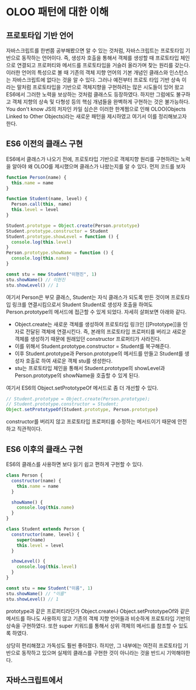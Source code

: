 # OLOO 패턴에 대한 이해

## 프로토타입 기반 언어

자바스크립트를 한번쯤 공부해봤으면 알 수 있는 것처럼, 자바스크립트는 프로토타입 기반으로 동작하는 언어이다. 즉, 생성자 호출을 통해서 객체를 생성할 때 프로토타입 체인으로 연결되고 프로퍼티와 메서드를 프로토타입을 거슬러 올라가며 찾는 원리를 갖는다. 이러한 언어의 특성으로 볼 때 기존의 객체 지향 언어의 기본 개념인 클래스와 인스턴스는 자바스크립트에 없다는 것을 알 수 있다. 그러나 예전부터 프로토 타입 기반 상속 이라는 말처럼 프로토타입을 기반으로 객체지향을 구현하려는 많은 시도들이 있어 왔고 ES6에서 그러한 노력을 보상하는 것처럼 클래스도 등장하였다. 하지만 그럼에도 불구하고 객체 지향의 상속 및 다형성 등의 핵심 개념들을 완벽하게 구현하는 것은 불가능하다. You don't know JS의 저자인 카일 심슨은 이러한 한계쩜으로 인해 OLOO(Objects Linked to Other Objects)라는 새로운 패턴을 제시하였고 여기서 이를 정리해보고자 한다.

## ES6 이전의 클래스 구현

ES6에서 클래스가 나오기 전에, 프로토타입 기반으로 객체지향 원리를 구현하려는 노력을 알아야 왜 OLOO를 제시했으며 클래스가 나왔는지를 알 수 있다. 먼저 코드를 보자

```js
function Person(name) {
  this.name = name
}

function Student(name, level) {
  Person.call(this, name)
  this.level = level
}

Student.prototype = Object.create(Person.prototype)
Student.prototype.constructor = Student
Student.prototype.showLevel = function () {
  console.log(this.level)
}
Person.prototype.showName = function () {
  console.log(this.name)
}

const stu = new Student("이현진", 1)
stu.showName() // 이현진
stu.showLevel() // 1
```

여기서 Person은 부모 클래스, Student는 자식 클래스가 되도록 만든 것이며 프로토타입 링크를 연결시킴으로서 Student Student로 생성자 호출을 하여도 Person.prototype의 메서드에 접근할 수 있게 되었다. 자세히 살펴보면 아래와 같다.

- Object.create는 새로운 객체를 생성하여 프로토타입 링크인 [[Prototype]]을 인자로 전달된 객체에 연결시킨다. 즉, 본래의 프로토타입 프로퍼티를 버리고 새로운 객체를 생성하기 때문에 원래있던 constructor 프로퍼티가 사라진다.
- 이를 위해서 Student.prototype.constructor = Student를 복구해준다.
- 이후 Student.prototype과 Person.prototype의 메서드를 만들고 Student를 생성자 호출로 하여 새로운 객체 stu를 생성한다.
- stu는 프로토타입 체인을 통해서 Student.prototype의 showLevel과 Person.prototype의 showName을 호출할 수 있게 된다.

여기서 ES6의 Object.setPrototypeOf 메서드로 좀 더 개선할 수 있다.

```js
// Student.prototype = Object.create(Person.prototype);
// Student.prototype.constructor = Student;
Object.setPrototypeOf(Student.prototype, Person.prototype)
```

constructor를 버리지 않고 프로토타입 프로퍼티를 수정하는 메서드이기 때문에 안전하고 직관적이다.

## ES6 이후의 클래스 구현

ES6의 클래스를 사용하면 보다 읽기 쉽고 편하게 구현할 수 있다.

```js
class Person {
  constructor(name) {
    this.name = name
  }

  showName() {
    console.log(this.name)
  }
}

class Student extends Person {
  constructor(name, level) {
    super(name)
    this.level = level
  }

  showLevel() {
    console.log(this.level)
  }
}

const stu = new Student("이름", 1)
stu.showName() // "이름"
stu.showLevel() // 1
```

prototype과 같은 프로퍼티라던가 Object.create나 Object.setPrototypeOf와 같은 메서드를 하나도 사용하지 않고 기존의 객체 지향 언어들과 비슷하게 프로토타입 기반의 상속을 구현하였다. 또한 super 키워드를 통해서 상위 객체의 메서드를 참조할 수 있도록 하였다.

상당히 편리해졌고 가독성도 훨씬 좋아졌다. 하지만, 그 내부에는 여전히 프로토타입 기반으로 동작하고 있으며 실제의 클래스를 구현한 것이 아니라는 것을 반드시 기억해야한다.

## 자바스크립트에서
